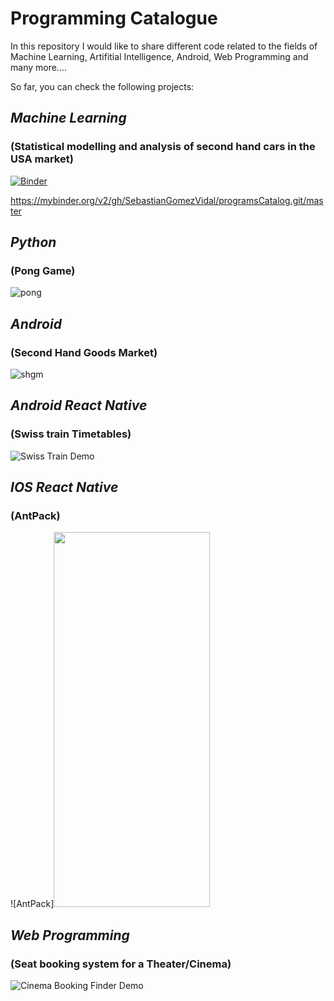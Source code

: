 # Programming Catalogue

In this repository I would like to share different code related to the fields of Machine Learning, Artifitial Intelligence, Android, Web Programming and many more.... 

So far, you can check the following projects:

## _Machine Learning_
### (Statistical modelling and analysis of second hand cars in the USA market)
[![Binder](https://mybinder.org/badge_logo.svg)](https://mybinder.org/v2/gh/SebastianGomezVidal/programsCatalog.git/master)

https://mybinder.org/v2/gh/SebastianGomezVidal/programsCatalog.git/master

## _Python_
### (Pong Game)

![pong](Demo/pong.gif)

## _Android_
### (Second Hand Goods Market)

![shgm](Demo/buy_1.gif)

## _Android React Native_
### (Swiss train Timetables)

![Swiss Train Demo](Demo/train_search.gif)

## _IOS React Native_
### (AntPack)
![AntPack]<img src="./Demo/antpack.gif" width="250" height="600">

## _Web Programming_
### (Seat booking system for a Theater/Cinema)

![Cinema Booking Finder Demo](Demo/cinema_booking_demo.gif)
